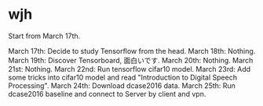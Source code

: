 # wjh
Start from March 17th.

March 17th: Decide to study Tensorflow from the head.
March 18th: Nothing.
March 19th: Discover Tensorboard, 面白いです.
March 20th: Nothing.
March 21st: Nothing.
March 22nd: Run tensorflow cifar10 model.
March 23rd: Add some tricks into cifar10 model and read "Introduction to Digital Speech Processing".
March 24th: Download dcase2016 data.
March 25th: Run dcase2016 baseline and connect to Server by client and vpn.